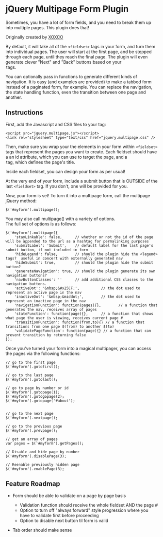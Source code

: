 # jQuery Multipage Form Plugin

Sometimes, you have a lot of form fields, and you need
to break them up into multiple pages.  This plugin does that!

Originally created by [XOXCO](http://xoxco.com)


By default, it will take all of the `<fieldset>` tags in your form,
and turn them into individual pages.  The user will start at
the first page, and be stepped through each page, until they
reach the final page.  The plugin will even generate clever 
"Next" and "Back" buttons based on your <legend> tags.

You can optionally pass in functions to generate different kinds
of navigation.  It is easy (and examples are provided) to make
a tabbed form instead of a paginated form, for example.  You can
replace the navigation, the state handling function, even the
transition between one page and another.

## Instructions

First, add the Javascript and CSS files to your <head> tag:

	<script src="jquery.multipage.js"></script>
	<link rel="stylesheet" type="text/css" href="jquery.multipage.css" />

Then, make sure you wrap your the elements in your form within `<fieldset>` tags
that represent the pages you want to create.  Each fieldset should have a
an id attribute, which you can use to target the page, and a <legend> tag,
which defines the page's title.

Inside each fieldset, you can design your form as per usual!

At the very end of your form, include a submit button that is OUTSIDE
of the last `<fieldset>` tag.  If you don't, one will be provided for you.


Now, your form is set!  To turn it into a multipage form, call the multipage 
jQuery method:

	$('#myform').multipage();

You may also call multipage() with a variety of options.  
The full set of options is as follows:

	$('#myform').multipage({
		'stayLinkable': false, 		// whether or not the id of the page will be appended to the url as a hashtag for permalinking purposes
		'submitLabel': 'Submit',	// default label for the last page's submit button, if not included in form
		'hideLegend': false, 		// should the plugin hide the <legend> tags?  useful in concert with externally generated nav
		'hideSubmit': true, 		// should the plugin hide the submit button?
		'generateNavigation': true,	// should the plugin generate its own navigation buttons?
		'navButtonClasses': ''		// add additional CSS classes to the navigation buttons.
		'activeDot': '&nbsp;&#x25CF;',			// the dot used to represent an active page in the nav
		'inactiveDot': '&nbsp;&middot;',		// the dot used to represent an inactive page in the nav
		'navigationFunction': function(pages){},		// a function that generates the nav, receives array of pages
		'stateFunction': function(page){},		// a function that shows what page the user is viewing, receives current page #
		'transitionFunction': function(from,to){} // a function that transitions from one page $(from) to another $(to)
		'validatePageFunction': function(page){} // a function that can prevent transition by returning false
	});


Once you've turned your form into a magical multipager, you can 
access the pages via the following functions:

	// go to the first page
	$('#myform').gotofirst();

	// go to the last page
	$('#myform').gotolast();

	// go to page by number or id
	$('#myform').gotopage(1);
	$('#myform').gotogopage(2);
	$('#myform').gotopage('#about');


	// go to the next page
	$('#myform').nextpage();

	// go to the previous page
	$('#myform').prevpage();

	// get an array of pages
	var pages = $('#myform').getPages();
	
	// Disable and hide page by number
	$('#myform').disablePage(3);
	
	// Reenable previously hidden page
	$('#myform').enablePage(3);


## Feature Roadmap

* Form should be able to validate on a page by page basis
	* Validation function should receive the whole fieldset AND the page #
	* Option to turn off "always forward" style progression where you have to validate first before proceeding	
	* Option to disable next button til form is valid
	
* Tab order should make sense
